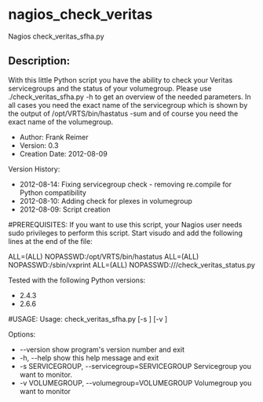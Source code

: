# nagios_check_veritas
Nagios check_veritas_sfha.py

Description:
------------
With this little Python script you have the ability to check your Veritas servicegroups and
the status of your volumegroup. Please use ./check_veritas_sfha.py -h to get an overview of
the needed parameters. 
In all cases you need the exact name of the servicegroup which is shown by the output of 
/opt/VRTS/bin/hastatus -sum and of course you need the exact name of the volumegroup.


- Author:               Frank Reimer
- Version:              0.3
- Creation Date:        2012-08-09

Version History:

- 2012-08-14: Fixing servicegroup check - removing re.compile for Python compatibility
- 2012-08-10: Adding check for plexes in volumegroup
- 2012-08-09: Script creation

#PREREQUISITES:
If you want to use this script, your Nagios user needs sudo privileges to perform this script.
Start visudo and add the following lines at the end of the file:

<nagiosuser> ALL=(ALL) NOPASSWD:/opt/VRTS/bin/hastatus
<nagiosuser> ALL=(ALL) NOPASSWD:/sbin/vxprint
<nagiosuser> ALL=(ALL) NOPASSWD:/<path>/<to>/check_veritas_status.py

Tested with the following Python versions:
- 2.4.3
- 2.6.6

#USAGE:
Usage: check_veritas_sfha.py [-s <SERVICEGROUP>] [-v <VOLUMEGROUP>]

Options:
-  --version                                          show program's version number and exit
-  -h, --help                                         show this help message and exit
-  -s SERVICEGROUP, --servicegroup=SERVICEGROUP       Servicegroup you want to monitor.
-  -v VOLUMEGROUP, --volumegroup=VOLUMEGROUP          Volumegroup you want to monitor
